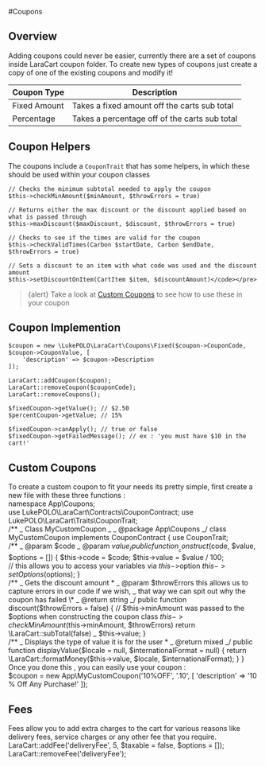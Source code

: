 #Coupons

<a name="overview"></a>

## Overview

Adding coupons could never be easier, currently there are a set of coupons inside LaraCart coupon folder. To create new types of coupons just create a copy of one of the existing coupons and modify it!

| Coupon Type  | Description                                   |
| ------------ | --------------------------------------------- |
| Fixed Amount | Takes a fixed amount off the carts sub total  | LukePOLO\LaraCart\Coupons\Fixed |
| Percentage   | Takes a percentage off of the carts sub total | LukePOLO\LaraCart\Coupons\Percentage |

<a name="helpers"></a>

## Coupon Helpers

The coupons include a `CouponTrait` that has some helpers, in which these should be used within your coupon classes

    // Checks the minimum subtotal needed to apply the coupon
    $this->checkMinAmount($minAmount, $throwErrors = true)

    // Returns either the max discount or the discount applied based on what is passed through
    $this->maxDiscount($maxDiscount, $discount, $throwErrors = true)

    // Checks to see if the times are valid for the coupon
    $this->checkValidTimes(Carbon $startDate, Carbon $endDate, $throwErrors = true)

    // Sets a discount to an item with what code was used and the discount amount
    $this->setDiscountOnItem(CartItem $item, $discountAmount)</code></pre>

> {alert} Take a look at <a href="#custom-coupons">Custom Coupons</a> to see how to use these in your coupon

<a name="implemention"></a>

## Coupon Implemention

    $coupon = new \LukePOLO\LaraCart\Coupons\Fixed($coupon->CouponCode, $coupon->CouponValue, [
        'description' => $coupon->Description
    ]);

    LaraCart::addCoupon($coupon);
    LaraCart::removeCoupon($couponCode);
    LaraCart::removeCoupons();

    $fixedCoupon->getValue(); // $2.50
    $percentCoupon->getValue; // 15%

    $fixedCoupon->canApply(); // true or false
    $fixedCoupon->getFailedMessage(); // ex : 'you must have $10 in the cart!'

<a name="custom"></a>

## Custom Coupons

To create a custom coupon to fit your needs its pretty simple, first create a new file with these three functions : \
 namespace App\Coupons; \
 use LukePOLO\LaraCart\Contracts\CouponContract; use LukePOLO\LaraCart\Traits\CouponTrait; \
 /** _ Class MyCustomCoupon _ _ @package App\Coupons _/ class MyCustomCoupon implements CouponContract { use CouponTrait; \
 /** _ @param $code _ @param $value _/ public function __construct($code, $value, $options = []) { $this->code = $code; $this->value = $value / 100; \
 // this allows you to access your variables via $this->$option $this->setOptions($options); } \
 /\** _ Gets the discount amount \* _ @param $throwErrors this allows us to capture errors in our code if we wish, _ that way we can spit out why the coupon has failed \* _ @return string _/ public function discount($throwErrors = false) { // $this->minAmount was passed to the $options when constructing the coupon class $this->checkMinAmount($this->minAmount, $throwErrors) return \LaraCart::subTotal(false) _ $this->value; } \
 /\** _ Displays the type of value it is for the user \* _ @return mixed _/ public function displayValue($locale = null, $internationalFormat = null) { return \LaraCart::formatMoney($this->value, $locale, $internationalFormat); } } \
Once you done this , you can easily use your coupon : \
 $coupon = new App\MyCustomCoupon('10%OFF', '.10', [ 'description' => '10 % Off Any Purchase!' ]); \
<a name="fees"></a>

## Fees

Fees allow you to add extra charges to the cart for various reasons like delivery fees, service charges or any other fee that you require. \
 LaraCart::addFee('deliveryFee', 5, $taxable = false, $options = []); LaraCart::removeFee('deliveryFee');
